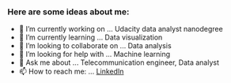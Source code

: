 ### Here are some ideas about me:

- 🔭 I’m currently working on ... Udacity data analyst nanodegree
- 🌱 I’m currently learning ... Data visualization
- 👯 I’m looking to collaborate on ... Data analysis
- 🤔 I’m looking for help with ... Machine learning
- 💬 Ask me about ... Telecommunication engineer, Data analyst
- 📫 How to reach me: ... [LinkedIn](https://www.linkedin.com/in/ziyad-alshawi/)


<!--
### Hi there 👋
**zalshawi/zalshawi** is a ✨ _special_ ✨ repository because its `README.md` (this file) appears on your GitHub profile.

- 🔭 I’m currently working on ... Udacity Data Analyst Nanodegree
- 🌱 I’m currently learning ... Data Visualization
- 👯 I’m looking to collaborate on ... Data Analysis
- 🤔 I’m looking for help with ... AI
- 💬 Ask me about ... Telecommunication Engineer, Data Analyst
- 📫 How to reach me: ... [LinkedIn](https://www.linkedin.com/in/ziyad-alshawi/)
- 😄 Pronouns: ... he/him
- ⚡ Fun fact: ... 
-->
